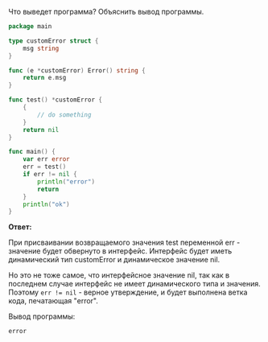 Что выведет программа? Объяснить вывод программы.

```go
package main

type customError struct {
	msg string
}

func (e *customError) Error() string {
	return e.msg
}

func test() *customError {
	{
		// do something
	}
	return nil
}

func main() {
	var err error
	err = test()
	if err != nil {
		println("error")
		return
	}
	println("ok")
}
```

**Ответ:**

При присваивании возвращаемого значения test переменной err -
значение будет обвернуто в интерфейс. Интерфейс будет иметь динамический тип
customError и динамическое значение nil.

Но это не тоже самое, что интерфейсное значение nil, так как в последнем случае интерфейс не имеет динамического типа и значения. Поэтому ```err != nil``` - верное утверждение, и будет выполнена ветка кода, печатающая "error".

Вывод программы:
```
error
```
